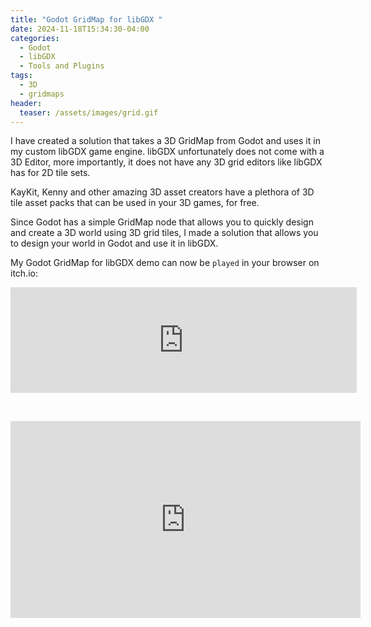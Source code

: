 ```yaml
---
title: "Godot GridMap for libGDX "
date: 2024-11-18T15:34:30-04:00
categories:
  - Godot
  - libGDX
  - Tools and Plugins
tags:
  - 3D
  - gridmaps
header:
  teaser: /assets/images/grid.gif
---
```


I have created a solution that takes a 3D GridMap from Godot and uses it in my custom libGDX game engine. libGDX unfortunately does not come with a 3D Editor, more importantly, it does not have any 3D grid editors like libGDX has for 2D tile sets.  

KayKit, Kenny and other amazing 3D asset creators have a plethora of 3D tile asset packs that can be used in your 3D games, for free.

Since Godot has a simple GridMap node that allows you to quickly design and create a 3D world using 3D grid tiles, I made a solution that allows you to design your world in Godot and use it in libGDX.

My Godot GridMap for libGDX demo can now be `played` in your browser on itch.io:

<iframe frameborder="0" src="https://itch.io/embed/3049332?border_width=2" width="554" height="169"><a href="https://antzgames.itch.io/libgdx-gridmap">libGDX GridMap - Demo by Antz</a></iframe>

&nbsp;

<iframe width="560" height="315" src="https://www.youtube.com/embed/-Z1yInwbrro?si=ULdQzrds8xbm47cH" title="YouTube video player" frameborder="0" allow="accelerometer; autoplay; clipboard-write; encrypted-media; gyroscope; picture-in-picture; web-share" referrerpolicy="strict-origin-when-cross-origin" allowfullscreen></iframe>